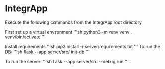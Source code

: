 # IntegrApp
Execute the following commands from the IntegrApp root directory

First set up a virtual environment
'''sh
python3 -m venv venv
. venv/bin/activate
'''

Install requirements
'''sh
pip3 install -r server/requirements.txt
'''
To run the DB:
'''sh
flask --app server/src/ init-db
'''

To run the server:
'''sh
flask --app server/src --debug run 
'''
